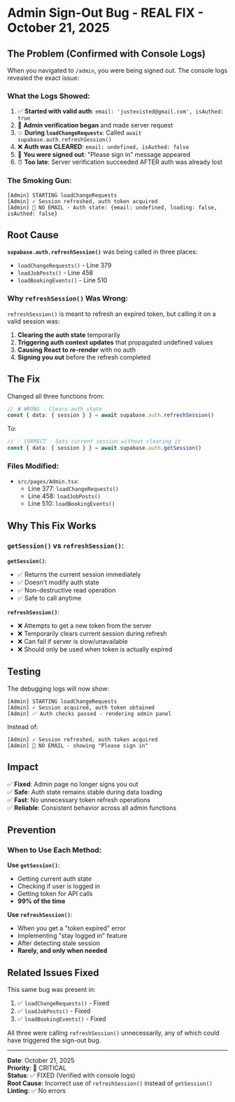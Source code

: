 # Admin Sign-Out Bug - REAL FIX - October 21, 2025

## The Problem (Confirmed with Console Logs)

When you navigated to `/admin`, you were being signed out. The console logs revealed the exact issue:

### What the Logs Showed:

1. ✅ **Started with valid auth**: `email: 'justexisted@gmail.com', isAuthed: true`
2. 🔄 **Admin verification began** and made server request
3. 💥 **During `loadChangeRequests`**: Called `await supabase.auth.refreshSession()`
4. ❌ **Auth was CLEARED**: `email: undefined, isAuthed: false`
5. 🚫 **You were signed out**: "Please sign in" message appeared
6. ⏰ **Too late**: Server verification succeeded AFTER auth was already lost

### The Smoking Gun:
```
[Admin] STARTING loadChangeRequests
[Admin] ✓ Session refreshed, auth token acquired
[Admin] 🚫 NO EMAIL - Auth state: {email: undefined, loading: false, isAuthed: false}
```

## Root Cause

**`supabase.auth.refreshSession()`** was being called in three places:
- `loadChangeRequests()` - Line 379
- `loadJobPosts()` - Line 458  
- `loadBookingEvents()` - Line 510

### Why `refreshSession()` Was Wrong:

`refreshSession()` is meant to refresh an expired token, but calling it on a valid session was:
1. **Clearing the auth state** temporarily
2. **Triggering auth context updates** that propagated undefined values
3. **Causing React to re-render** with no auth
4. **Signing you out** before the refresh completed

## The Fix

Changed all three functions from:
```typescript
// ❌ WRONG - Clears auth state
const { data: { session } } = await supabase.auth.refreshSession()
```

To:
```typescript
// ✅ CORRECT - Gets current session without clearing it
const { data: { session } } = await supabase.auth.getSession()
```

### Files Modified:
- `src/pages/Admin.tsx`:
  - Line 377: `loadChangeRequests()` 
  - Line 458: `loadJobPosts()`
  - Line 510: `loadBookingEvents()`

## Why This Fix Works

### `getSession()` vs `refreshSession()`:

**`getSession()`**:
- ✅ Returns the current session immediately
- ✅ Doesn't modify auth state
- ✅ Non-destructive read operation
- ✅ Safe to call anytime

**`refreshSession()`**:
- ❌ Attempts to get a new token from the server
- ❌ Temporarily clears current session during refresh
- ❌ Can fail if server is slow/unavailable
- ❌ Should only be used when token is actually expired

## Testing

The debugging logs will now show:
```
[Admin] STARTING loadChangeRequests
[Admin] ✓ Session acquired, auth token obtained
[Admin] ✅ Auth checks passed - rendering admin panel
```

Instead of:
```
[Admin] ✓ Session refreshed, auth token acquired  
[Admin] 🚫 NO EMAIL - showing "Please sign in"
```

## Impact

✅ **Fixed**: Admin page no longer signs you out  
✅ **Safe**: Auth state remains stable during data loading  
✅ **Fast**: No unnecessary token refresh operations  
✅ **Reliable**: Consistent behavior across all admin functions

## Prevention

### When to Use Each Method:

**Use `getSession()`**:
- Getting current auth state
- Checking if user is logged in
- Getting token for API calls
- **99% of the time**

**Use `refreshSession()`**:
- When you get a "token expired" error
- Implementing "stay logged in" feature
- After detecting stale session
- **Rarely, and only when needed**

## Related Issues Fixed

This same bug was present in:
1. ✅ `loadChangeRequests()` - Fixed
2. ✅ `loadJobPosts()` - Fixed  
3. ✅ `loadBookingEvents()` - Fixed

All three were calling `refreshSession()` unnecessarily, any of which could have triggered the sign-out bug.

---

**Date**: October 21, 2025  
**Priority**: 🔴 CRITICAL  
**Status**: ✅ FIXED (Verified with console logs)  
**Root Cause**: Incorrect use of `refreshSession()` instead of `getSession()`  
**Linting**: ✅ No errors

